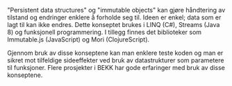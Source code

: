 "Persistent data structures" og "immutable objects" kan gjøre håndtering av tilstand og endringer enklere å forholde seg til. Ideen er enkel; data som er lagt til kan ikke endres. Dette konseptet brukes i LINQ (C#), Streams (Java 8) og funksjonell programmering. I tillegg finnes det biblioteker som Immutable.js (JavaScript) og Mori (ClojureScript). 

Gjennom bruk av disse konseptene kan man enklere teste koden og man er sikret mot tilfeldige sideeffekter ved bruk av datastrukturer som parametere til funksjoner. Flere prosjekter i BEKK har gode erfaringer med bruk av disse konseptene.